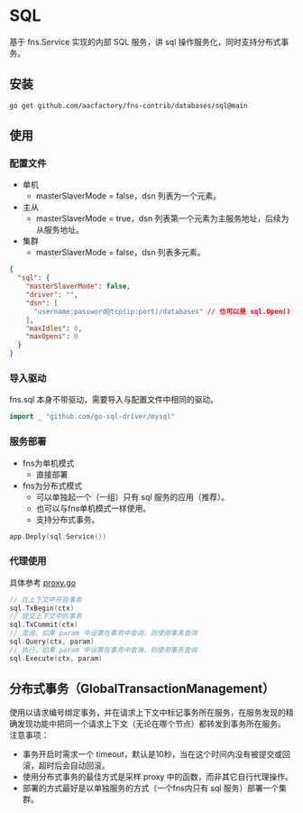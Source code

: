 # SQL

基于 fns.Service 实现的内部 SQL 服务，讲 sql 操作服务化，同时支持分布式事务。

## 安装

```shell
go get github.com/aacfactory/fns-contrib/databases/sql@main
```

## 使用

### 配置文件

* 单机
    * masterSlaverMode = false，dsn 列表为一个元素。
* 主从
    * masterSlaverMode = true，dsn 列表第一个元素为主服务地址，后续为从服务地址。
* 集群
    * masterSlaverMode = false，dsn 列表多元素。

```json
{
  "sql": {
    "masterSlaverMode": false,
    "driver": "",
    "dsn": [
      "username:password@tcp(ip:port)/databases" // 也可以是 sql.Open() 中的参数值
    ],
    "maxIdles": 0,
    "maxOpens": 0
  }
}
```

### 导入驱动

fns.sql 本身不带驱动，需要导入与配置文件中相同的驱动。

```go
import _ "github.com/go-sql-driver/mysql"
```

### 服务部署

* fns为单机模式
    * 直接部署
* fns为分布式模式
    * 可以单独起一个（一组）只有 sql 服务的应用（推荐）。
    * 也可以与fns单机模式一样使用。
    * 支持分布式事务。

```go
app.Deply(sql.Service())
```

### 代理使用

具体参考 [proxy.go](https://github.com/aacfactory/fns-contrib/tree/main/databases/sql/proxy.go)
```go
// 在上下文中开启事务
sql.TxBegin(ctx)
// 提交上下文中的事务
sql.TxCommit(ctx)
// 查询，如果 param 中设置在事务中查询，则使用事务查询
sql.Query(ctx, param)
// 执行，如果 param 中设置在事务中查询，则使用事务查询
sql.Execute(ctx, param)
```
## 分布式事务（GlobalTransactionManagement）

使用以请求编号绑定事务，并在请求上下文中标记事务所在服务，在服务发现的精确发现功能中把同一个请求上下文（无论在哪个节点）都转发到事务所在服务。<br/>
注意事项：

* 事务开启时需求一个 timeout，默认是10秒，当在这个时间内没有被提交或回滚，超时后会自动回滚。
* 使用分布式事务的最佳方式是采样 proxy 中的函数，而非其它自行代理操作。
* 部署的方式最好是以单独服务的方式（一个fns内只有 sql 服务）部署一个集群。
